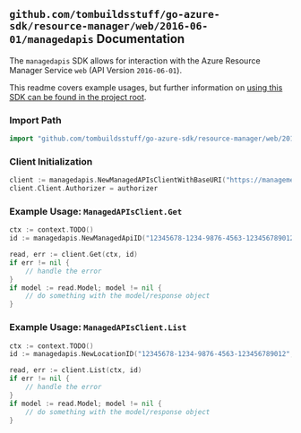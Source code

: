 
## `github.com/tombuildsstuff/go-azure-sdk/resource-manager/web/2016-06-01/managedapis` Documentation

The `managedapis` SDK allows for interaction with the Azure Resource Manager Service `web` (API Version `2016-06-01`).

This readme covers example usages, but further information on [using this SDK can be found in the project root](https://github.com/tombuildsstuff/go-azure-sdk/tree/main/docs).

### Import Path

```go
import "github.com/tombuildsstuff/go-azure-sdk/resource-manager/web/2016-06-01/managedapis"
```


### Client Initialization

```go
client := managedapis.NewManagedAPIsClientWithBaseURI("https://management.azure.com")
client.Client.Authorizer = authorizer
```


### Example Usage: `ManagedAPIsClient.Get`

```go
ctx := context.TODO()
id := managedapis.NewManagedApiID("12345678-1234-9876-4563-123456789012", "locationValue", "managedApiValue")

read, err := client.Get(ctx, id)
if err != nil {
	// handle the error
}
if model := read.Model; model != nil {
	// do something with the model/response object
}
```


### Example Usage: `ManagedAPIsClient.List`

```go
ctx := context.TODO()
id := managedapis.NewLocationID("12345678-1234-9876-4563-123456789012", "locationValue")

read, err := client.List(ctx, id)
if err != nil {
	// handle the error
}
if model := read.Model; model != nil {
	// do something with the model/response object
}
```
